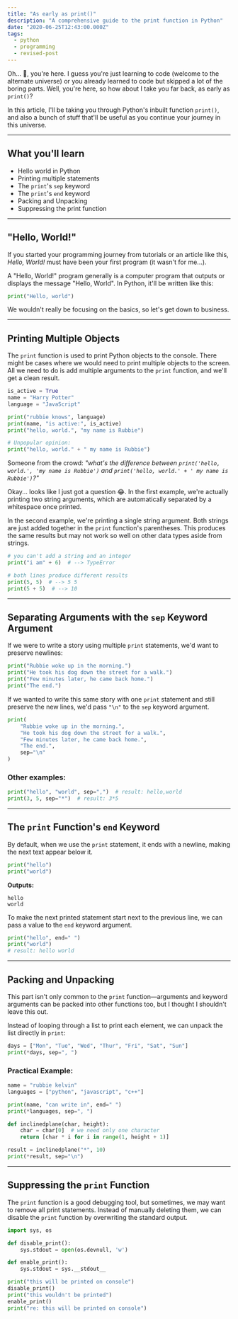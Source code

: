 ```yaml
---
title: "As early as print()"
description: "A comprehensive guide to the print function in Python"
date: "2020-06-25T12:43:00.000Z"
tags:
  - python
  - programming
  - revised-post
---
```


Oh... 🙂, you're here. I guess you're just learning to code (welcome to the alternate universe) or you already learned to code but skipped a lot of the boring parts. Well, you're here, so how about I take you far back, as early as `print()`?

In this article, I'll be taking you through Python's inbuilt function `print()`, and also a bunch of stuff that'll be useful as you continue your journey in this universe.

---

## What you'll learn

- Hello world in Python
- Printing multiple statements
- The `print`'s `sep` keyword
- The `print`'s `end` keyword
- Packing and Unpacking
- Suppressing the print function

---

## "Hello, World!"

If you started your programming journey from tutorials or an article like this, *Hello, World!* must have been your first program (it wasn't for me...).

A "Hello, World!" program generally is a computer program that outputs or displays the message "Hello, World". In Python, it'll be written like this:

```python
print("Hello, world")
```

We wouldn't really be focusing on the basics, so let's get down to business.

---

## Printing Multiple Objects

The `print` function is used to print Python objects to the console. There might be cases where we would need to print multiple objects to the screen. All we need to do is add multiple arguments to the `print` function, and we'll get a clean result.

```python
is_active = True
name = "Harry Potter"
language = "JavaScript"

print("rubbie knows", language)
print(name, "is active:", is_active)
print("hello, world.", "my name is Rubbie")

# Unpopular opinion:
print("hello, world." + " my name is Rubbie")
```

Someone from the crowd: *"what's the difference between `print('hello, world.', 'my name is Rubbie')` and `print('hello, world.' + ' my name is Rubbie')`?"*

Okay... looks like I just got a question 😂. In the first example, we're actually printing two string arguments, which are automatically separated by a whitespace once printed.

In the second example, we're printing a single string argument. Both strings are just added together in the `print` function's parentheses. This produces the same results but may not work so well on other data types aside from strings.

```python
# you can't add a string and an integer
print("i am" + 6)  # --> TypeError

# both lines produce different results
print(5, 5)  # --> 5 5
print(5 + 5)  # --> 10
```

---

## Separating Arguments with the `sep` Keyword Argument

If we were to write a story using multiple `print` statements, we'd want to preserve newlines:

```python
print("Rubbie woke up in the morning.")
print("He took his dog down the street for a walk.")
print("Few minutes later, he came back home.")
print("The end.")
```

If we wanted to write this same story with one `print` statement and still preserve the new lines, we'd pass `"\n"` to the `sep` keyword argument.

```python
print(
    "Rubbie woke up in the morning.",
    "He took his dog down the street for a walk.",
    "Few minutes later, he came back home.",
    "The end.",
    sep="\n"
)
```

### Other examples:

```python
print("hello", "world", sep=",")  # result: hello,world
print(3, 5, sep="*")  # result: 3*5
```

---

## The `print` Function's `end` Keyword

By default, when we use the `print` statement, it ends with a newline, making the next text appear below it.

```python
print("hello")
print("world")
```

**Outputs:**

```
hello
world
```

To make the next printed statement start next to the previous line, we can pass a value to the `end` keyword argument.

```python
print("hello", end=" ")
print("world")
# result: hello world
```

---

## Packing and Unpacking

This part isn't only common to the `print` function—arguments and keyword arguments can be packed into other functions too, but I thought I shouldn't leave this out.

Instead of looping through a list to print each element, we can unpack the list directly in `print`:

```python
days = ["Mon", "Tue", "Wed", "Thur", "Fri", "Sat", "Sun"]
print(*days, sep=", ")
```

### Practical Example:

```python
name = "rubbie kelvin"
languages = ["python", "javascript", "c++"]

print(name, "can write in", end=" ")
print(*languages, sep=", ")
```

```python
def inclinedplane(char, height):
    char = char[0]  # we need only one character
    return [char * i for i in range(1, height + 1)]

result = inclinedplane("*", 10)
print(*result, sep="\n")
```

---

## Suppressing the `print` Function

The `print` function is a good debugging tool, but sometimes, we may want to remove all print statements. Instead of manually deleting them, we can disable the `print` function by overwriting the standard output.

```python
import sys, os

def disable_print():
    sys.stdout = open(os.devnull, 'w')

def enable_print():
    sys.stdout = sys.__stdout__

print("this will be printed on console")
disable_print()
print("this wouldn't be printed")
enable_print()
print("re: this will be printed on console")
```
